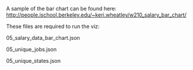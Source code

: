 A sample of the bar chart can be found here: http://people.ischool.berkeley.edu/~keri.wheatley/w210_salary_bar_chart/

These files are required to run the viz:
  
05_salary_data_bar_chart.json
  
05_unique_jobs.json

05_unique_states.json
